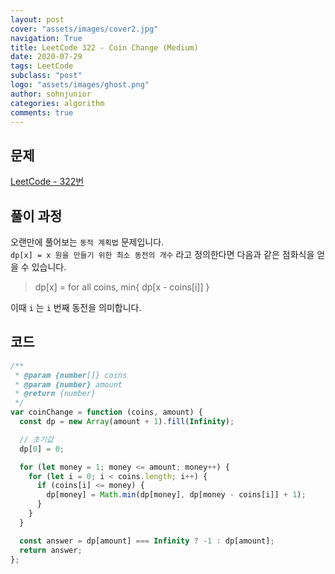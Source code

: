 ```yaml
---
layout: post
cover: "assets/images/cover2.jpg"
navigation: True
title: LeetCode 322 - Coin Change (Medium)
date: 2020-07-29
tags: LeetCode
subclass: "post"
logo: "assets/images/ghost.png"
author: sohnjunior
categories: algorithm
comments: true
---
```


## 문제

[LeetCode - 322번](https://leetcode.com/problems/coin-change/)

## 풀이 과정

오랜만에 풀어보는 `동적 계획법` 문제입니다. <br>
`dp[x] = x 원을 만들기 위한 최소 동전의 개수` 라고 정의한다면 다음과 같은 점화식을 얻을 수 있습니다. <br>

> dp[x] = for all coins, min{ dp[x - coins[i]] }

이때 `i` 는 `i` 번째 동전을 의미합니다. <br>

## 코드

```javascript
/**
 * @param {number[]} coins
 * @param {number} amount
 * @return {number}
 */
var coinChange = function (coins, amount) {
  const dp = new Array(amount + 1).fill(Infinity);

  // 초기값
  dp[0] = 0;

  for (let money = 1; money <= amount; money++) {
    for (let i = 0; i < coins.length; i++) {
      if (coins[i] <= money) {
        dp[money] = Math.min(dp[money], dp[money - coins[i]] + 1);
      }
    }
  }

  const answer = dp[amount] === Infinity ? -1 : dp[amount];
  return answer;
};
```
